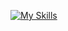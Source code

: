 [![My Skills](https://skillicons.dev/icons?i=solidity,ipfs,js,jquery,laravel,php,mysql,html,bootstrap,css)](https://skillicons.dev)
